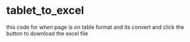 # tablet_to_excel
this code for when page is on table format and its convert and click the button to download the excel file
